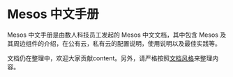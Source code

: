 # Mesos 中文手册

Mesos 中文手册是由数人科技员工发起的 Mesos 中文文档，其中包含 Mesos 及其周边组件的介绍，在公有云，私有云的配置说明，使用说明以及最佳实践等。

文档仍在整理中，欢迎大家贡献content。另外，请严格按照[文档风格](../doc-convention.md)来整理内容。
